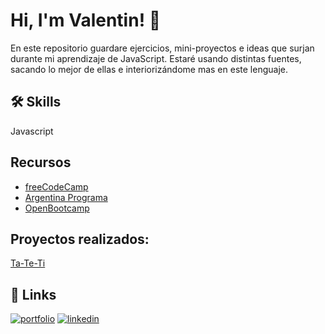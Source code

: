 # Hi, I'm Valentin! 👋

En este repositorio guardare ejercicios, mini-proyectos e ideas que surjan durante mi aprendizaje de JavaScript. Estaré usando distintas fuentes, sacando lo mejor de ellas e interiorizándome mas en este lenguaje.
## 🛠 Skills
Javascript


## Recursos

 - [freeCodeCamp](https://www.freecodecamp.org/espanol/learn)
 - [Argentina Programa](https://argentinaprograma.com/)
 - [OpenBootcamp](https://campus.open-bootcamp.com/)


## Proyectos realizados:

[Ta-Te-Ti](https://valenn0101.github.io/Ta-Te-Ti/)


## 🔗 Links
[![portfolio](https://img.shields.io/badge/my_portfolio-000?style=for-the-badge&logo=ko-fi&logoColor=white)](https://valenn0101.github.io/mi-portfolio/)
[![linkedin](https://img.shields.io/badge/linkedin-0A66C2?style=for-the-badge&logo=linkedin&logoColor=white)](https://www.linkedin.com/in/valennveroncaceres/)
